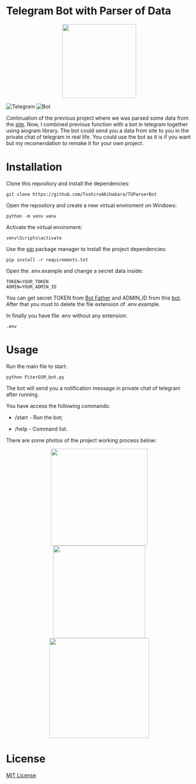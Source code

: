 # Telegram Bot with Parser of Data

<div id="header" align="center">
<img src="(https://media.giphy.com/media/v1.Y2lkPTc5MGI3NjExbjRibzRqZ2YycmJuNWxreXhxczU4MzkxYjJ4NHl1a25iNXIwMWw4ZiZlcD12MV9pbnRlcm5hbF9naWZfYnlfaWQmY3Q9cw/EuMes40JZirYe18nYY/giphy.gif)" width="200"/>
</div>

![Telegram](https://github.com/ToshiroAkihabara/icons/blob/main/telegram_icon-icons.com_72055%20(1).png)
![Bot](https://github.com/ToshiroAkihabara/icons/blob/main/user_bot_robot_icon_146900.png)

Continuation of the previous project where we was parsed some data from the [site](https://pitergsm.ru/). 
Now, I combined previous function with a bot in telegram together using aiogram library. 
The bot could send you a data from site to you in the private chat of telegram in real life. 
You could use the bot as it is if you want but my recomendation to remake it for your own project.


# Installation

Clone this repository and install the dependencies:
```
git clone https://github.com/ToshiroAkihabara/TGParserBot
```
Open the repository and create a new virtual enviroment on Windows:
```
python -m venv venv
```
Activate the virtual enviroment:
```
venv\Scripts\activate
```
Use the [pip](https://pip.pypa.io/en/stable/) package manager to install the project dependencies:
```
pip install -r requirements.txt
```
Open the .env.example and change a secret data inside: 
```
TOKEN=YOUR_TOKEN
ADMIN=YOUR_ADMIN_ID
```
You can get secret TOKEN from [Bot Father](https://t.me/bote_father) and ADMIN_ID from this [bot](https://t.me/username_to_id_bot).
After that you must to delete the file extension of .env.example. 

In finally you have file .env without any extension:
```
.env
```
# Usage

Run the main file to start: 
```
python PiterGSM_bot.py
```
The bot will send you a notification message in private chat of telegram after running. 

You have access the following commands:

- /start - Run the bot; 

- /help - Command list.

There are some photos of the project working process below:
<div id="header" align="center">
<img src="https://github.com/ToshiroAkihabara/icons/blob/main/photos/mainmenu.png" width="262"/>
<img src="https://github.com/ToshiroAkihabara/icons/blob/main/photos/models.png" width="250"/>
<img src="https://github.com/ToshiroAkihabara/icons/blob/main/photos/iphones.png" width="270"/>
</div>

# License

[MIT License](https://choosealicense.com/licenses/mit/)
